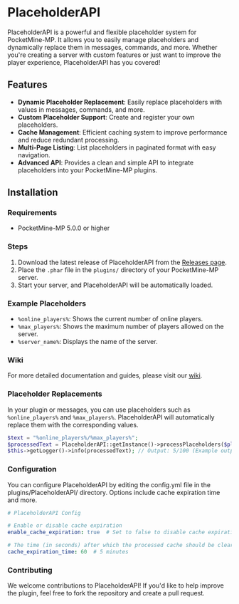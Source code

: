 # PlaceholderAPI

PlaceholderAPI is a powerful and flexible placeholder system for PocketMine-MP. It allows you to easily manage placeholders and dynamically replace them in messages, commands, and more. Whether you're creating a server with custom features or just want to improve the player experience, PlaceholderAPI has you covered!

## Features

- **Dynamic Placeholder Replacement**: Easily replace placeholders with values in messages, commands, and more.
- **Custom Placeholder Support**: Create and register your own placeholders.
- **Cache Management**: Efficient caching system to improve performance and reduce redundant processing.
- **Multi-Page Listing**: List placeholders in paginated format with easy navigation.
- **Advanced API**: Provides a clean and simple API to integrate placeholders into your PocketMine-MP plugins.

## Installation

### Requirements
- PocketMine-MP 5.0.0 or higher

### Steps
1. Download the latest release of PlaceholderAPI from the [Releases page](https://github.com/yourusername/PlaceholderAPI/releases).
2. Place the `.phar` file in the `plugins/` directory of your PocketMine-MP server.
3. Start your server, and PlaceholderAPI will be automatically loaded.

### Example Placeholders
- `%online_players%`: Shows the current number of online players.
- `%max_players%`: Shows the maximum number of players allowed on the server.
- `%server_name%`: Displays the name of the server.

### Wiki
For more detailed documentation and guides, please visit our [wiki](https://github.com/MohamadRZ4/Placeholder/wiki).

### Placeholder Replacements
In your plugin or messages, you can use placeholders such as `%online_players%` and `%max_players%`. PlaceholderAPI will automatically replace them with the corresponding values.

```php
$text = "%online_players%/%max_players%";
$processedText = PlaceholderAPI::getInstance()->processPlaceholders($player, $text);
$this->getLogger()->info(processedText); // Output: 5/100 (Example output)
```
### Configuration
You can configure PlaceholderAPI by editing the config.yml file in the plugins/PlaceholderAPI/ directory. Options include cache expiration time and more.

```yaml
# PlaceholderAPI Config

# Enable or disable cache expiration
enable_cache_expiration: true  # Set to false to disable cache expiration

# The time (in seconds) after which the processed cache should be cleared
cache_expiration_time: 60  # 5 minutes
```
### Contributing
We welcome contributions to PlaceholderAPI! If you'd like to help improve the plugin, feel free to fork the repository and create a pull request.

